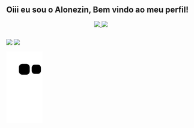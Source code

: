 ## Oiii eu sou o Alonezin, Bem vindo ao meu perfil!
<div align="center">
  <a href="https://github.com/AlonezinX">
  <img height="180em" src="https://github-readme-stats.vercel.app/api?username=AlonezinX&show_icons=true&theme=dracula&include_all_commits=true&count_private=true"/>
  <img height="180em" src="https://github-readme-stats.vercel.app/api/top-langs/?username=AlonezinX&layout=compact&langs_count=7&theme=dracula"/>
</div>
  
  ##
 
<div> 
    <a href="https://instagram.com/alonezxkk" target="_blank"><img src="https://img.shields.io/badge/-Instagram-%23E4405F?style=for-the-badge&logo=instagram&logoColor=white" target="_blank"></a>
    <a href="https://wa.me/+5588998204406" target="_blank"><img src="https://img.shields.io/badge/-WhatsApp-%FF00FF00?style=for-the-badge&logo=WhatsApp&logoColor=white" target="_blank"></a> 
 
  ![Snake animation](https://github.com/rafaballerini/rafaballerini/blob/output/github-contribution-grid-snake.svg)
 
</div>
